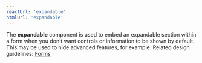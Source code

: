 ```yaml
---
reactUrl: 'expandable'
htmlUrl: 'expandable'
---
```

The **expandable** component is used to embed an expandable section within a form when you don’t want controls or information to be shown by default. This may be used to hide advanced features, for example. Related design guidelines: [Forms](/design-guidelines/usage-and-behavior/forms)
